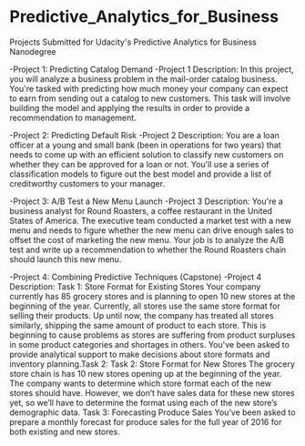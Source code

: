 # Predictive_Analytics_for_Business
Projects Submitted for Udacity's Predictive Analytics for Business Nanodegree

-Project 1: Predicting Catalog Demand
  -Project 1 Description: In this project, you will analyze a business problem in the mail-order catalog business. You're tasked with predicting how much money your company can expect to earn from sending out a catalog to new customers. This task will involve building the model and applying the results in order to provide a recommendation to management.
   
  
-Project 2: Predicting Default Risk
  -Project 2 Description: You are a loan officer at a young and small bank (been in operations for two years) that needs to come up with an efficient solution to classify new customers on whether they can be approved for a loan or not. You'll use a series of classification models to figure out the best model and provide a list of creditworthy customers to your manager.
  
-Project 3: A/B Test a New Menu Launch
  -Project 3 Description: You're a business analyst for Round Roasters, a coffee restaurant in the United States of America. The executive team conducted a market test with a new menu and needs to figure whether the new menu can drive enough sales to offset the cost of marketing the new menu. Your job is to analyze the A/B test and write up a recommendation to whether the Round Roasters chain should launch this new menu.
  
-Project 4: Combining Predictive Techniques (Capstone)
  -Project 4 Description: 
    Task 1: Store Format for Existing Stores
Your company currently has 85 grocery stores and is planning to open 10 new stores at the beginning of the year. Currently, all stores use the same store format for selling their products. Up until now, the company has treated all stores similarly, shipping the same amount of product to each store. This is beginning to cause problems as stores are suffering from product surpluses in some product categories and shortages in others. You've been asked to provide analytical support to make decisions about store formats and inventory planning.Task 2:     Task 2: Store Format for New Stores
The grocery store chain is has 10 new stores opening up at the beginning of the year. The company wants to determine which store format each of the new stores should have. However, we don’t have sales data for these new stores yet, so we’ll have to determine the format using each of the new store’s demographic data.
    Task 3: Forecasting Produce Sales
You’ve been asked to prepare a monthly forecast for produce sales for the full year of 2016 for both existing and new stores. 
